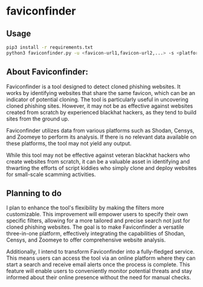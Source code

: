 # faviconfinder
## Usage
```bash
pip3 install -r requirements.txt
python3 faviconfinder.py -u <favicon-url1,favicon-url2,...> -s <platform> -mail <yes/no>
```

## About Faviconfinder:

Faviconfinder is a tool designed to detect cloned phishing websites. It works by identifying websites that share the same favicon, which can be an indicator of potential cloning. The tool is particularly useful in uncovering cloned phishing sites. However, it may not be as effective against websites created from scratch by experienced blackhat hackers, as they tend to build sites from the ground up.

Faviconfinder utilizes data from various platforms such as Shodan, Censys, and Zoomeye to perform its analysis. If there is no relevant data available on these platforms, the tool may not yield any output.

While this tool may not be effective against veteran blackhat hackers who create websites from scratch, it can be a valuable asset in identifying and thwarting the efforts of script kiddies who simply clone and deploy websites for small-scale scamming activities.

## Planning to do

I plan to enhance the tool's flexibility by making the filters more customizable. This improvement will empower users to specify their own specific filters, allowing for a more tailored and precise search not just for cloned phishing websites. The goal is to make Faviconfinder a versatile three-in-one platform, effectively integrating the capabilities of Shodan, Censys, and Zoomeye to offer comprehensive website analysis.

Additionally, I intend to transform Faviconfinder into a fully-fledged service. This means users can access the tool via an online platform where they can start a search and receive email alerts once the process is complete. This feature will enable users to conveniently monitor potential threats and stay informed about their online presence without the need for manual checks.
